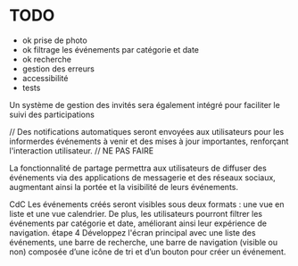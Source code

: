 

# TODO

-   ok prise de photo
-   ok filtrage les événements par catégorie et date
-   ok recherche
- gestion des erreurs
- accessibilité
- tests

Un système de gestion des invités sera également intégré pour faciliter le suivi des participations

// 
Des notifications automatiques seront envoyées aux utilisateurs pour les informerdes événements à venir et des mises à jour importantes, renforçant l'interaction utilisateur.
// NE PAS FAIRE

La fonctionnalité de partage permettra aux utilisateurs de diffuser des événements via des applications de messagerie et des réseaux sociaux, augmentant ainsi la portée et la visibilité de leurs événements.



CdC
Les événements créés seront visibles sous deux formats : une vue en liste et une vue
calendrier. De plus, les utilisateurs pourront filtrer les événements par catégorie et
date, améliorant ainsi leur expérience de navigation.
étape 4
Développez l'écran principal avec une liste des événements, une barre de recherche, une barre de navigation (visible ou non) composée d’une icône de tri et d’un bouton pour créer un événement.
